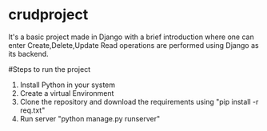 # crudproject
It's a basic  project made in Django with a brief introduction where one can enter Create,Delete,Update Read operations are performed using Django as its backend.

#Steps to run the project
1. Install Python in your system
2. Create a virtual Environment
3. Clone the repository and download the requirements using "pip install -r req.txt"
4. Run server "python manage.py runserver"
